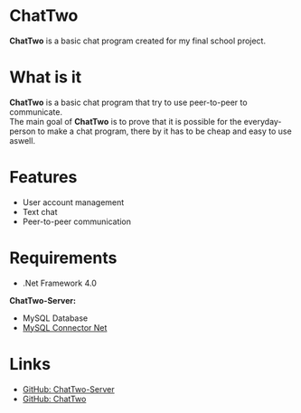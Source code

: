 ChatTwo
==============

**ChatTwo** is a basic chat program created for my final school project.

What is it
==============

**ChatTwo** is a basic chat program that try to use peer-to-peer to communicate.<br>
The main goal of **ChatTwo** is to prove that it is possible for the everyday-person to make a chat program, there by it has to be cheap and easy to use aswell.

Features
==============

- User account management
- Text chat
- Peer-to-peer communication

Requirements
==============

- .Net Framework 4.0

**ChatTwo-Server:**
- MySQL Database
- [MySQL Connector Net](http://dev.mysql.com/downloads/connector/net/)

Links
==============

- [GitHub: ChatTwo-Server](https://github.com/Deantwo/ChatTwo-Server)
- [GitHub: ChatTwo](https://github.com/Deantwo/ChatTwo)
